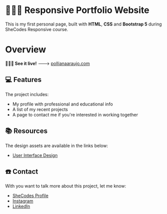 # 👩🏻‍💻 Responsive Portfolio Website

This is my first personal page, built with **HTML**, **CSS** and **Bootstrap 5** during SheCodes Responsive course.

# Overview

**👩🏻‍💻 See it live!** --->
[pollianaaraujo.com](https://lucid-hoover-7d513f.netlify.app/)

## 💻 Features

The project includes:

- My profile with professional and educational info
- A list of my recent projects
- A page to contact me if you're interested in working together

## 📚 Resources

The design assets are available in the links below:

- [User Interface Design](https://www.figma.com/file/LIjcHU13gCHpLYELI58d91/Portfolio-Page---Design?node-id=0%3A1)

## ☎️ Contact

With you want to talk more about this project, let me know:

- [SheCodes Profile](https://www.shecodes.io/students/435-polliana-araujo)
- [Instagram](https://www.instagram.com/pollibud/)
- [LinkedIn](https://www.linkedin.com/in/pollianaaraujo/)

